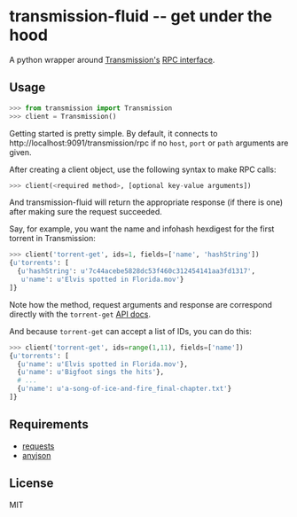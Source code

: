 transmission-fluid -- get under the hood
========================================

A python wrapper around [Transmission's][transmission] [RPC
interface][rpc].

[transmission]: http://transmissionbt.com/
[rpc]: https://trac.transmissionbt.com/browser/trunk/extras/rpc-spec.txt

Usage
-----

```python
>>> from transmission import Transmission
>>> client = Transmission()
```

Getting started is pretty simple. By default, it connects to
http://localhost:9091/transmission/rpc if no `host`, `port` or `path`
arguments are given.

After creating a client object, use the following syntax to make RPC calls:

```python
>>> client(<required method>, [optional key-value arguments])
```

And transmission-fluid will return the appropriate response (if there
is one) after making sure the request succeeded.

Say, for example, you want the name and infohash hexdigest for the
first torrent in Transmission:

```python
>>> client('torrent-get', ids=1, fields=['name', 'hashString'])
{u'torrents': [
  {u'hashString': u'7c44acebe5828dc53f460c312454141aa3fd1317',
   u'name': u'Elvis spotted in Florida.mov'}
]}
```

Note how the method, request arguments and response are correspond
directly with the `torrent-get` [API docs](https://trac.transmissionbt.com/browser/trunk/extras/rpc-spec.txt#L131).

And because `torrent-get` can accept a list of IDs, you can do this:

```python
>>> client('torrent-get', ids=range(1,11), fields=['name'])
{u'torrents': [
  {u'name': u'Elvis spotted in Florida.mov'},
  {u'name': u'Bigfoot sings the hits'},
  # ...
  {u'name': u'a-song-of-ice-and-fire_final-chapter.txt'}
]}
```

Requirements
------------

- [requests](http://python-requests.org/)
- [anyjson](http://pypi.python.org/pypi/anyjson)

License
-------

MIT
